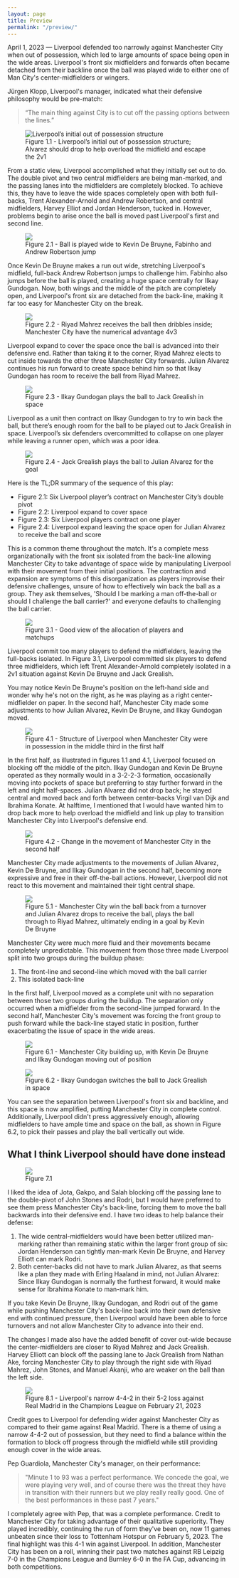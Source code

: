 ```yaml
---
layout: page
title: Preview
permalink: "/preview/"
---
```


April 1, 2023 — Liverpool defended too narrowly against Manchester City when out of possession, which led to large amounts of space being open in the wide areas. Liverpool's front six midfielders and forwards often became detached from their backline once the ball was played wide to either one of Man City's center-midfielders or wingers.

Jürgen Klopp, Liverpool's manager, indicated what their defensive philosophy would be pre-match: 

> “The main thing against City is to cut off the passing options between the lines.”

<figure>
    <img src="https://tacticsjournal.com/uploads/2023/04/01/LIV_narrow_out_of_possession_vs_Man_City_01_Apr_2023_09_03_42.jpeg" alt="Liverpool’s initial out of possession structure">
    <figcaption>Figure 1.1 - Liverpool’s initial out of possession structure; Alvarez should drop to help overload the midfield and escape the 2v1</figcaption>
</figure> 

From a static view, Liverpool accomplished what they initially set out to do. The double pivot and two central midfielders are being man-marked, and the passing lanes into the midfielders are completely blocked. To achieve this, they have to leave the wide spaces completely open with both full-backs, Trent Alexander-Arnold and Andrew Robertson, and central midfielders, Harvey Elliot and Jordan Henderson, tucked in. However, problems begin to arise once the ball is moved past Liverpool's first and second line. 

<figure>
    <img src="https://tacticsjournal.com/uploads/2023/04/01/MCIvLIV_26:50_01_Apr_2023_22_05_15.jpeg">
    <figcaption>Figure 2.1 - Ball is played wide to Kevin De Bruyne, Fabinho and Andrew Robertson jump</figcaption>
</figure> 

Once Kevin De Bruyne makes a run out wide, stretching Liverpool's midfield, full-back Andrew Robertson jumps to challenge him. Fabinho also jumps before the ball is played, creating a huge space centrally for Ilkay Gundogan. Now, both wings and the middle of the pitch are completely open, and Liverpool's front six are detached from the back-line, making it far too easy for Manchester City on the break. 

<figure>
    <img src="https://tacticsjournal.com/uploads/2023/04/01/MCIvLIV_26:54_01_Apr_2023_22_06_35.jpeg">
    <figcaption>Figure 2.2 - Riyad Mahrez receives the ball then dribbles inside; Manchester City have the numerical advantage 4v3</figcaption>
</figure> 

Liverpool expand to cover the space once the ball is advanced into their defensive end. Rather than taking it to the corner, Riyad Mahrez elects to cut inside towards the other three Manchester City forwards. Julian Alvarez continues his run forward to create space behind him so that Ilkay Gundogan has room to receive the ball from Riyad Mahrez.

<figure>
    <img src="https://tacticsjournal.com/uploads/2023/04/01/MCIvLIV_26:57_01_Apr_2023_22_09_26.jpeg">
    <figcaption>Figure 2.3 - Ilkay Gundogan plays the ball to Jack Grealish in space</figcaption>
</figure> 

Liverpool as a unit then contract on Ilkay Gundogan to try to win back the ball, but there’s enough room for the ball to be played out to Jack Grealish in space. Liverpool’s six defenders overcommitted to collapse on one player while leaving a runner open, which was a poor idea.

<figure>
    <img src="https://tacticsjournal.com/uploads/2023/04/01/MCIvLIV_26:59_01_Apr_2023_22_09_49.jpeg">
    <figcaption>Figure 2.4 - Jack Grealish plays the ball to Julian Alvarez for the goal</figcaption>
</figure> 

Here is the TL;DR summary of the sequence of this play: 

- Figure 2.1: Six Liverpool player’s contract on Manchester City’s double pivot 
- Figure 2.2: Liverpool expand to cover space 
- Figure 2.3: Six Liverpool players contract on one player 
- Figure 2.4: Liverpool expand leaving the space open for Julian Alvarez to receive the ball and score 

This is a common theme throughout the match. It's a complete mess organizationally with the front six isolated from the back-line allowing Manchester City to take advantage of space wide by manipulating Liverpool with their movement from their initial positions. The contraction and expansion are symptoms of this disorganization as players improvise their defensive challenges, unsure of how to effectively win back the ball as a group. They ask themselves, 'Should I be marking a man off-the-ball or should I challenge the ball carrier?' and everyone defaults to challenging the ball carrier.

<figure>
    <img src="https://tacticsjournal.com/uploads/2023/04/02/MCIvLIV_74:20-02Apr2023_10:48:49.jpeg">
    <figcaption>Figure 3.1 - Good view of the allocation of players and matchups</figcaption>
</figure> 

Liverpool commit too many players to defend the midfielders, leaving the full-backs isolated. In Figure 3.1, Liverpool committed six players to defend three midfielders, which left Trent Alexander-Arnold completely isolated in a 2v1 situation against Kevin De Bruyne and Jack Grealish.

You may notice Kevin De Bruyne's position on the left-hand side and wonder why he's not on the right, as he was playing as a right center-midfielder on paper. In the second half, Manchester City made some adjustments to how Julian Alvarez, Kevin De Bruyne, and Ilkay Gundogan moved.

<figure>
    <img src="https://tacticsjournal.com/uploads/2023/04/02/MCIvLIV_1stHalf_1.1-02Apr2023_11:19:37.jpeg">
    <figcaption>Figure 4.1 - Structure of Liverpool when Manchester City were in possession in the middle third in the first half</figcaption>
</figure> 

In the first half, as illustrated in figures 1.1 and 4.1, Liverpool focused on blocking off the middle of the pitch. Ilkay Gundogan and Kevin De Bruyne operated as they normally would in a 3-2-2-3 formation, occasionally moving into pockets of space but preferring to stay further forward in the left and right half-spaces. Julian Alvarez did not drop back; he stayed central and moved back and forth between center-backs Virgil van Dijk and Ibrahima Konate. At halftime, I mentioned that I would have wanted him to drop back more to help overload the midfield and link up play to transition Manchester City into Liverpool's defensive end. 

<figure>
    <img src="https://tacticsjournal.com/uploads/2023/04/02/MCIvLIV_2ndHalf_1.1-02Apr2023_12:31:03.jpeg">
    <figcaption>Figure 4.2 - Change in the movement of Manchester City in the second half</figcaption>
</figure> 

Manchester City made adjustments to the movements of Julian Alvarez, Kevin De Bruyne, and Ilkay Gundogan in the second half, becoming more expressive and free in their off-the-ball actions. However, Liverpool did not react to this movement and maintained their tight central shape.

<figure>
    <img src="https://tacticsjournal.com/uploads/2023/04/01/Man_City_goal_on_the_counter,_Mahrez_behind_Robertson_01_Apr_2023_09_34_25.jpeg">
    <figcaption>Figure 5.1 - Manchester City win the ball back from a turnover and Julian Alvarez drops to receive the ball, plays the ball through to Riyad Mahrez, ultimately ending in a goal by Kevin De Bruyne</figcaption>
</figure> 

Manchester City were much more fluid and their movements became completely unpredictable. This movement from those three made Liverpool split into two groups during the buildup phase:

1. The front-line and second-line which moved with the ball carrier 
2. This isolated back-line 

In the first half, Liverpool moved as a complete unit with no separation between those two groups during the buildup. The separation only occurred when a midfielder from the second-line jumped forward. In the second half, Manchester City's movement was forcing the front group to push forward while the back-line stayed static in position, further exacerbating the issue of space in the wide areas. 

<figure>
    <img src="https://tacticsjournal.com/uploads/2023/04/01/MCIvLIV_73:15_01_Apr_2023_22_10_48.jpeg">
    <figcaption>Figure 6.1 - Manchester City building up, with Kevin De Bruyne and Ilkay Gundogan moving out of position</figcaption>
</figure> 

<figure>
    <img src="https://tacticsjournal.com/uploads/2023/04/01/MCIvLIV_73:21_01_Apr_2023_22_11_17.jpeg">
    <figcaption>Figure 6.2 - Ilkay Gundogan switches the ball to Jack Grealish in space</figcaption>
</figure> 

You can see the separation between Liverpool's front six and backline, and this space is now amplified, putting Manchester City in complete control. Additionally, Liverpool didn't press aggressively enough, allowing midfielders to have ample time and space on the ball, as shown in Figure 6.2, to pick their passes and play the ball vertically out wide. 

## What I think Liverpool should have done instead

<figure>
    <img src="https://tacticsjournal.com/uploads/2023/04/02/MCIvLIV_My_Idea-02Apr2023_14:52:30.jpeg">
    <figcaption>Figure 7.1</figcaption>
</figure> 

I liked the idea of Jota, Gakpo, and Salah blocking off the passing lane to the double-pivot of John Stones and Rodri, but I would have preferred to see them press Manchester City's back-line, forcing them to move the ball backwards into their defensive end. I have two ideas to help balance their defense:

1. The wide central-midfielders would have been better utilized man-marking rather than remaining static within the larger front group of six: Jordan Henderson can tightly man-mark Kevin De Bruyne, and Harvey Elliott can mark Rodri.
2. Both center-backs did not have to mark Julian Alvarez, as that seems like a plan they made with Erling Haaland in mind, not Julian Alvarez: Since Ilkay Gundogan is normally the furthest forward, it would make sense for Ibrahima Konate to man-mark him. 

If you take Kevin De Bruyne, Ilkay Gundogan, and Rodri out of the game while pushing Manchester City's back-line back into their own defensive end with continued pressure, then Liverpool would have been able to force turnovers and not allow Manchester City to advance into their end. 

The changes I made also have the added benefit of cover out-wide because the center-midfielders are closer to Riyad Mahrez and Jack Grealish. Harvey Elliott can block off the passing lane to Jack Grealish from Nathan Ake, forcing Manchester City to play through the right side with Riyad Mahrez, John Stones, and Manuel Akanji, who are weaker on the ball than the left side.

<figure>
    <img src="https://tacticsjournal.com/uploads/2023/04/01/LIVvRealMadrid_4-4-2_01_Apr_2023_22_01_51.jpeg">
    <figcaption>Figure 8.1 - Liverpool's narrow 4-4-2 in their 5-2 loss against Real Madrid in the Champions League on February 21, 2023</figcaption>
</figure> 

Credit goes to Liverpool for defending wider against Manchester City as compared to their game against Real Madrid. There is a theme of using a narrow 4-4-2 out of possession, but they need to find a balance within the formation to block off progress through the midfield while still providing enough cover in the wide areas. 

Pep Guardiola, Manchester City's manager, on their performance: 

> "Minute 1 to 93 was a perfect performance. We concede the goal, we were playing very well, and of course there was the threat they have in transition with their runners but we play really really good. One of the best performances in these past 7 years." 

I completely agree with Pep, that was a complete performance. Credit to Manchester City for taking advantage of their qualitative superiority. They played incredibly, continuing the run of form they've been on, now 11 games unbeaten since their loss to Tottenham Hotspur on February 5, 2023. The final highlight was this 4-1 win against Liverpool. In addition, Manchester City has been on a roll, winning their past two matches against RB Leipzig 7-0 in the Champions League and Burnley 6-0 in the FA Cup, advancing in both competitions.
